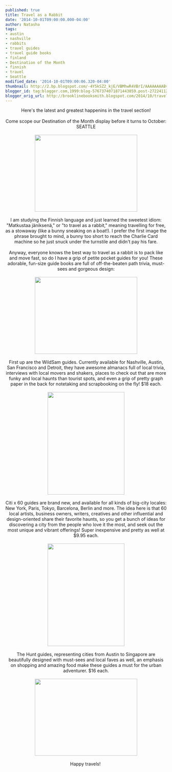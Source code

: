 ```yaml
---
published: true
title: Travel as a Rabbit
date: '2014-10-01T09:00:00.000-04:00'
author: Natasha
tags:
- austin
- nashville
- rabbits
- travel guides
- travel guide books
- finland
- Destination of the Month
- finnish
- travel
- Seattle
modified_date: '2014-10-01T09:00:06.320-04:00'
thumbnail: http://2.bp.blogspot.com/-4Y5kSZ2_kjE/VBMhwR4VBrI/AAAAAAAABvg/I9kNUMTb3Aw/s72-c/Photo%2BSep%2B12%2C%2B12%2B07%2B54.jpg
blogger_id: tag:blogger.com,1999:blog-5767374071871443859.post-2722411298142363123
blogger_orig_url: http://brooklinebooksmith.blogspot.com/2014/10/travel-as-rabbit.html
---
```


<div class="separator" style="clear: both; text-align: center;">Here's the latest and greatest happenins in the travel section!</div><div class="separator" style="clear: both; text-align: center;"><br /></div><div class="separator" style="clear: both; text-align: center;">Come scope our Destination of the Month display before it turns to October: SEATTLE</div><div class="separator" style="clear: both; text-align: center;"><br /></div><div class="separator" style="clear: both; text-align: center;"><a href="http://2.bp.blogspot.com/-4Y5kSZ2_kjE/VBMhwR4VBrI/AAAAAAAABvg/I9kNUMTb3Aw/s1600/Photo%2BSep%2B12%2C%2B12%2B07%2B54.jpg" imageanchor="1" style="margin-left: 1em; margin-right: 1em;"><img border="0" src="http://2.bp.blogspot.com/-4Y5kSZ2_kjE/VBMhwR4VBrI/AAAAAAAABvg/I9kNUMTb3Aw/s1600/Photo%2BSep%2B12%2C%2B12%2B07%2B54.jpg" height="240" width="320" /></a></div><br /><div style="text-align: center;">I am studying the Finnish language and just learned the sweetest idiom: "Matkustaa jäniksenä," or "to travel as a rabbit," meaning travelling for free, as a stowaway (like a bunny sneaking on a boat!). I prefer the first image the phrase brought to mind, a bunny too short to reach the Charlie Card machine so he just snuck under the turnstile and didn't pay his fare.<br /><br />Anyway, everyone knows the best way to travel as a rabbit is to pack like and move fast, so do I have a grip of petite pocket guides for you! These adorable, fun-size guide books are full of off-the-beaten path trivia, must-sees and gorgeous design:</div><div style="text-align: center;"><br /></div><div class="separator" style="clear: both; text-align: center;"><a href="http://2.bp.blogspot.com/-wD_3GNQ4ftA/VChKM24eMuI/AAAAAAAAByU/mma1lChA6eM/s1600/guides.jpg" imageanchor="1" style="margin-left: 1em; margin-right: 1em;"><img border="0" src="http://2.bp.blogspot.com/-wD_3GNQ4ftA/VChKM24eMuI/AAAAAAAAByU/mma1lChA6eM/s1600/guides.jpg" height="240" width="320" /></a></div><div style="text-align: center;"><br /></div><div style="text-align: center;">First up are the WildSam guides. Currently available for Nashville, Austin, San Francisco and Detroit, they have awesome almanacs full of local trivia, interviews with local movers and shakers, places to check out that are more funky and local haunts than tourist spots, and even a grip of pretty graph paper in the back for notetaking and scrapbooking on the fly! $18 each.</div><div style="text-align: center;"><br /></div><div class="separator" style="clear: both; text-align: center;"><a href="http://3.bp.blogspot.com/-Iz-jUM8RYQg/VBMhxES95WI/AAAAAAAABvo/mk4h0l1013c/s1600/Photo%2BSep%2B12%2C%2B12%2B12%2B10.jpg" imageanchor="1" style="margin-left: 1em; margin-right: 1em;"><img border="0" src="http://3.bp.blogspot.com/-Iz-jUM8RYQg/VBMhxES95WI/AAAAAAAABvo/mk4h0l1013c/s1600/Photo%2BSep%2B12%2C%2B12%2B12%2B10.jpg" height="320" width="240" /></a></div><div class="separator" style="clear: both; text-align: center;"><br /></div><div class="separator" style="clear: both; text-align: center;">Citi x 60 guides are brand new, and available for all kinds of big-city locales: New York, Paris, Tokyo, Barcelona, Berlin and more. The idea here is that 60 local artists, business owners, writers, creatives and other influential and design-oriented share their favorite haunts, so you get a bunch of ideas for discovering a city from the people who love it the most, and seek out the most unique and vibrant offerings! Super inexpensive and pretty as well at $9.95 each.</div><br /><div class="separator" style="clear: both; text-align: center;"><a href="http://1.bp.blogspot.com/-6Smg4R2NVqk/VBMh1sFdGBI/AAAAAAAABv4/o88eh5txx-k/s1600/Photo%2BSep%2B12%2C%2B12%2B12%2B27.jpg" imageanchor="1" style="margin-left: 1em; margin-right: 1em;"><img border="0" src="http://1.bp.blogspot.com/-6Smg4R2NVqk/VBMh1sFdGBI/AAAAAAAABv4/o88eh5txx-k/s1600/Photo%2BSep%2B12%2C%2B12%2B12%2B27.jpg" height="320" width="240" /></a></div><div class="separator" style="clear: both; text-align: center;"><br /></div><div class="separator" style="clear: both; text-align: center;">The Hunt guides, representing cities from Austin to Singapore are beautifully designed with must-sees and local faves as well, an emphasis on shopping and amazing food make these guides a must for the urban adventurer. $16 each.</div><br /><div class="separator" style="clear: both; text-align: center;"><a href="http://4.bp.blogspot.com/-U9S79j0VTBE/VBMh4FxfS-I/AAAAAAAABwA/1mSsLOYnfZM/s1600/Photo%2BSep%2B12%2C%2B12%2B12%2B51.jpg" imageanchor="1" style="margin-left: 1em; margin-right: 1em;"><img border="0" src="http://4.bp.blogspot.com/-U9S79j0VTBE/VBMh4FxfS-I/AAAAAAAABwA/1mSsLOYnfZM/s1600/Photo%2BSep%2B12%2C%2B12%2B12%2B51.jpg" height="240" width="320" /></a></div><div class="separator" style="clear: both; text-align: center;"><br /></div><div class="separator" style="clear: both; text-align: center;">Happy travels!&nbsp;</div><br />